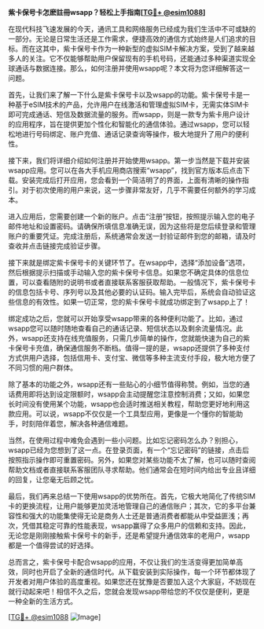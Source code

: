 **紫卡保号卡怎麽註冊wsapp？轻松上手指南[[TG💪+ @esim1088](https://t.me/s/esim1088)]**

在现代科技飞速发展的今天，通讯工具和网络服务已经成为我们生活中不可或缺的一部分。无论是日常生活还是工作需求，便捷高效的通信方式始终是人们追求的目标。而在这其中，紫卡保号卡作为一种新型的虚拟SIM卡解决方案，受到了越来越多人的关注。它不仅能够帮助用户保留现有的手机号码，还能通过多种渠道实现全球通话与数据连接。那么，如何注册并使用wsapp呢？本文将为您详细解答这一问题。

首先，让我们来了解一下什么是紫卡保号卡以及wsapp的功能。紫卡保号卡是一种基于eSIM技术的产品，允许用户在线激活和管理虚拟SIM卡，无需实体SIM卡即可完成通话、短信及数据流量的服务。而wsapp，则是一款专为紫卡用户设计的应用程序，旨在提供更加个性化和智能化的通信体验。通过wsapp，您可以轻松地进行号码绑定、账户充值、通话记录查询等操作，极大地提升了用户的便利性。

接下来，我们将详细介绍如何注册并开始使用wsapp。第一步当然是下载并安装wsapp应用。您可以在各大手机应用商店搜索“wsapp”，找到官方版本后点击下载。安装完成后打开应用，您会看到一个简洁明了的界面，上面有清晰的操作指引。对于初次使用的用户来说，这一步骤非常友好，几乎不需要任何额外的学习成本。

进入应用后，您需要创建一个新的账户。点击“注册”按钮，按照提示输入您的电子邮件地址和设置密码。请确保所填信息准确无误，因为这些将是您后续登录和管理账户的重要凭证。完成注册后，系统通常会发送一封验证邮件到您的邮箱，请及时查收并点击链接完成验证步骤。

接下来就是绑定紫卡保号卡的关键环节了。在wsapp中，选择“添加设备”选项，然后根据提示扫描或手动输入您的紫卡保号卡信息。如果您不确定具体的信息位置，可以查看随附的说明书或者直接联系客服获取帮助。一般情况下，紫卡保号卡的信息包括卡号、序列号以及其他必要的认证码。输入完毕后，系统会自动验证这些信息的有效性。如果一切正常，您的紫卡保号卡就成功绑定到了wsapp上了！

绑定成功之后，您就可以开始享受wsapp带来的各种便利功能了。比如，通过wsapp您可以随时随地查看自己的通话记录、短信状态以及剩余流量情况。此外，wsapp还支持在线充值服务，只需几步简单的操作，您就能快速为自己的紫卡保号卡充值，确保通信服务不断档。值得一提的是，wsapp还提供了多种支付方式供用户选择，包括信用卡、支付宝、微信等多种主流支付手段，极大地方便了不同习惯的用户群体。

除了基本的功能之外，wsapp还有一些贴心的小细节值得称赞。例如，当您的通话费用即将达到设定限额时，wsapp会主动提醒您注意控制消费；又如，如果您长时间没有使用某个功能，wsapp也会适时推送相关教程，帮助您更好地利用这款应用。可以说，wsapp不仅仅是一个工具型应用，更像是一个懂你的智能助手，时刻陪伴着您，解决各种通信难题。

当然，在使用过程中难免会遇到一些小问题。比如忘记密码怎么办？别担心，wsapp已经为您想到了这一点。在登录页面，有一个“忘记密码”的链接，点击后按照指示操作即可重置密码。另外，如果您对某些功能不太了解，也可以随时查阅帮助文档或者直接联系客服团队寻求帮助。他们通常会在短时间内给出专业且详细的回复，让您毫无后顾之忧。

最后，我们再来总结一下使用wsapp的优势所在。首先，它极大地简化了传统SIM卡的更换流程，让用户能够更加灵活地管理自己的通信账户；其次，它的多平台兼容性和强大的功能集使得无论是商务人士还是普通消费者都能从中受益匪浅；再次，凭借其稳定可靠的性能表现，wsapp赢得了众多用户的信赖和支持。因此，无论您是刚刚接触紫卡保号卡的新手，还是希望提升通信效率的老用户，wsapp都是一个值得尝试的好选择。

总而言之，紫卡保号卡配合wsapp的应用，不仅让我们的生活变得更加简单高效，同时也开启了全新的通信时代。从下载安装到实际操作，每一个环节都体现了开发者对用户体验的高度重视。如果您还在犹豫是否要加入这个大家庭，不妨现在就行动起来吧！相信不久之后，您就会发现wsapp带给您的不仅仅是便利，更是一种全新的生活方式。

[[TG💪+ @esim1088](https://t.me/s/esim1088) ![Image](https://i.postimg.cc/4NQfJmqS/Snipaste-2025-05-13-00-14-12.png)]